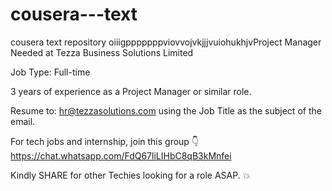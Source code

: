 # cousera---text
cousera text repository
oiiigpppppppviovvojvkjjjvuiohukhjvProject Manager Needed at Tezza Business Solutions Limited

Job Type: Full-time

3 years of experience as a Project Manager or similar role.

Resume to: hr@tezzasolutions.com using the Job Title as the subject of the email.

For tech jobs and internship,  join this group 👇
https://chat.whatsapp.com/FdQ67liLIHbC8qB3kMnfei

Kindly SHARE for other Techies looking for a role ASAP. 💥
